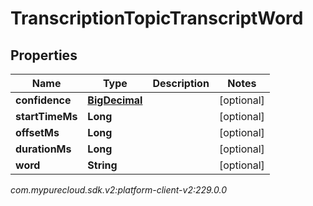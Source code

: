 # TranscriptionTopicTranscriptWord


## Properties

| Name | Type | Description | Notes |
| ------------ | ------------- | ------------- | ------------- |
| **confidence** | [**BigDecimal**](BigDecimal) |  |  [optional] |
| **startTimeMs** | **Long** |  |  [optional] |
| **offsetMs** | **Long** |  |  [optional] |
| **durationMs** | **Long** |  |  [optional] |
| **word** | **String** |  |  [optional] |




_com.mypurecloud.sdk.v2:platform-client-v2:229.0.0_
